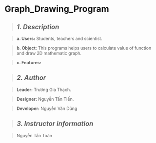 # Graph_Drawing_Program

> ## ***1. Description***

> **a. Users:** Students, teachers and scientist.

> **b. Object:** This programs helps users to calculate value of function and draw 2D mathematic graph.

> **c. Features:**

> ## ***2. Author***

> **Leader:** Trương Gia Thạch.

> **Designer:** Nguyễn Tấn TIến.

> **Developer:** Nguyễn Văn Dũng

> ## ***3. Instructor information***

> Nguyễn Tấn Toàn
